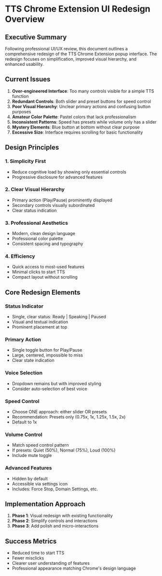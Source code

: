 # TTS Chrome Extension UI Redesign Overview

## Executive Summary

Following professional UI/UX review, this document outlines a comprehensive redesign of the TTS Chrome Extension popup interface. The redesign focuses on simplification, improved visual hierarchy, and enhanced usability.

## Current Issues

1. **Over-engineered Interface**: Too many controls visible for a simple TTS function
2. **Redundant Controls**: Both slider and preset buttons for speed control
3. **Poor Visual Hierarchy**: Unclear primary actions and confusing button purposes
4. **Amateur Color Palette**: Pastel colors that lack professionalism
5. **Inconsistent Patterns**: Speed has presets while volume only has a slider
6. **Mystery Elements**: Blue button at bottom without clear purpose
7. **Excessive Size**: Interface requires scrolling for basic functionality

## Design Principles

### 1. Simplicity First
- Reduce cognitive load by showing only essential controls
- Progressive disclosure for advanced features

### 2. Clear Visual Hierarchy
- Primary action (Play/Pause) prominently displayed
- Secondary controls visually subordinated
- Clear status indication

### 3. Professional Aesthetics
- Modern, clean design language
- Professional color palette
- Consistent spacing and typography

### 4. Efficiency
- Quick access to most-used features
- Minimal clicks to start TTS
- Compact layout without scrolling

## Core Redesign Elements

### Status Indicator
- Single, clear status: Ready | Speaking | Paused
- Visual and textual indication
- Prominent placement at top

### Primary Action
- Single toggle button for Play/Pause
- Large, centered, impossible to miss
- Clear state indication

### Voice Selection
- Dropdown remains but with improved styling
- Consider auto-selection of best voice

### Speed Control
- Choose ONE approach: either slider OR presets
- Recommendation: Presets only (0.75x, 1x, 1.25x, 1.5x, 2x)
- Default to 1x

### Volume Control
- Match speed control pattern
- If presets: Quiet (50%), Normal (75%), Loud (100%)
- Include mute toggle

### Advanced Features
- Hidden by default
- Accessible via settings icon
- Includes: Force Stop, Domain Settings, etc.

## Implementation Approach

1. **Phase 1**: Visual redesign with existing functionality
2. **Phase 2**: Simplify controls and interactions
3. **Phase 3**: Add polish and micro-interactions

## Success Metrics

- Reduced time to start TTS
- Fewer misclicks
- Clearer user understanding of features
- Professional appearance matching Chrome's design language